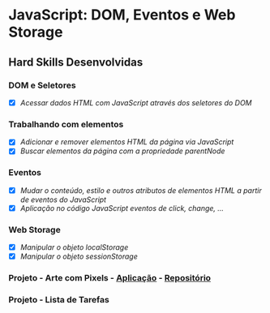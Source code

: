 # JavaScript: DOM, Eventos e Web Storage

## Hard Skills Desenvolvidas

### DOM e Seletores

- [X] _Acessar dados HTML com JavaScript através dos seletores do DOM_

### Trabalhando com elementos

- [X] _Adicionar e remover elementos HTML da página via JavaScript_
- [X] _Buscar elementos da página com a propriedade parentNode_

### Eventos

- [X] _Mudar o conteúdo, estilo e outros atributos de elementos HTML a partir de eventos do JavaScript_
- [X] _Aplicação no código JavaScript eventos de click, change, ..._

### Web Storage

- [X] _Manipular o objeto localStorage_
- [X] _Manipular o objeto sessionStorage_

### Projeto - Arte com Pixels - [Aplicação](https://vitorbss12.github.io/PixelArtTool-HTML-CSS-JavaScript/) - [Repositório](https://github.com/vitorbss12/PixelArtTool-HTML-CSS-JavaScript)
### Projeto - Lista de Tarefas
